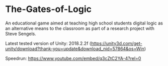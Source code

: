 # The-Gates-of-Logic

An educational game aimed at teaching high school students digital logic as an alternative means to the classroom as part of a research project with Steve Sengels.

Latest tested version of Unity: 2018.2.2f (https://unity3d.com/get-unity/download?thank-you=update&download_nid=57864&os=Win)

Speedrun: https://www.youtube.com/embed/q3cZtC2YA-4?rel=0

